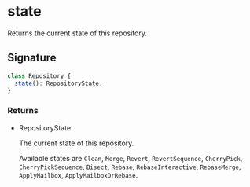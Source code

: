 # state

Returns the current state of this repository.

## Signature

```ts
class Repository {
  state(): RepositoryState;
}
```

### Returns

<ul class="param-ul">
  <li class="param-li param-li-root">
    <span class="param-type">RepositoryState</span>
    <br>
    <p class="param-description">The current state of this repository.</p>
    <p class="param-description">Available states are <code>Clean</code>, <code>Merge</code>, <code>Revert</code>, <code>RevertSequence</code>, <code>CherryPick</code>,<br><code>CherryPickSequence</code>, <code>Bisect</code>, <code>Rebase</code>, <code>RebaseInteractive</code>, <code>RebaseMerge</code>,<br><code>ApplyMailbox</code>, <code>ApplyMailboxOrRebase</code>.</p>
  </li>
</ul>